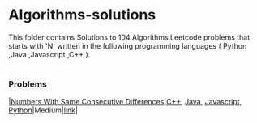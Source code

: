 # Algorithms-solutions
This folder contains Solutions to 104 Algorithms Leetcode problems that starts with 'N' written in the following programming languages ( Python ,Java ,Javascript ,C++ ).<br><br>
### Problems ###
|[Numbers With Same Consecutive Differences](https://github.com/AnasImloul/Leetcode-solutions/tree/main/algorithms/N/Numbers%20With%20Same%20Consecutive%20Differences/)|[C++](https://github.com/AnasImloul/Leetcode-solutions/tree/main/algorithms/N/Numbers%20With%20Same%20Consecutive%20Differences/Numbers%20With%20Same%20Consecutive%20Differences.cpp), [Java](https://github.com/AnasImloul/Leetcode-solutions/tree/main/algorithms/N/Numbers%20With%20Same%20Consecutive%20Differences/Numbers%20With%20Same%20Consecutive%20Differences.java), [Javascript](https://github.com/AnasImloul/Leetcode-solutions/tree/main/algorithms/N/Numbers%20With%20Same%20Consecutive%20Differences/Numbers%20With%20Same%20Consecutive%20Differences.js), [Python](https://github.com/AnasImloul/Leetcode-solutions/tree/main/algorithms/N/Numbers%20With%20Same%20Consecutive%20Differences/Numbers%20With%20Same%20Consecutive%20Differences.py)|Medium|[link](https://leetcode.com/problems/numbers-with-same-consecutive-differences)|